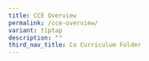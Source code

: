 ```yaml
---
title: CCE Overview
permalink: /cce-overview/
variant: tiptap
description: ""
third_nav_title: Co Curriculum Folder
---
```

